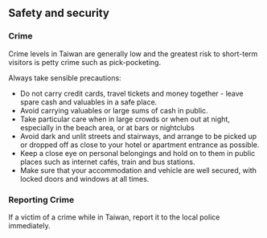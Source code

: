 ## Safety and security

### **Crime**

Crime levels in Taiwan are generally low and the greatest risk to short-term visitors is petty crime such as pick-pocketing.

Always take sensible precautions:

* Do not carry credit cards, travel tickets and money together - leave spare cash and valuables in a safe place.
* Avoid carrying valuables or large sums of cash in public.
* Take particular care when in large crowds or when out at night, especially in the beach area, or at bars or nightclubs
* Avoid dark and unlit streets and stairways, and arrange to be picked up or dropped off as close to your hotel or apartment entrance as possible.
* Keep a close eye on personal belongings and hold on to them in public places such as internet cafés, train and bus stations.
* Make sure that your accommodation and vehicle are well secured, with locked doors and windows at all times.

### **Reporting Crime**

If a victim of a crime while in Taiwan, report it to the local police immediately.